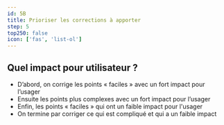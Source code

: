 ```yaml
---
id: 5B
title: Prioriser les corrections à apporter
step: 5
top250: false
icon: ['fas', 'list-ol']
---
```


## Quel impact pour utilisateur ?

* D’abord, on corrige les points « faciles » avec un fort impact pour l’usager
* Ensuite les points plus complexes avec un fort impact pour l’usager
* Enfin, les points « faciles » qui ont un faible impact pour l'usager
* On termine par corriger ce qui est compliqué et qui a un faible impact
